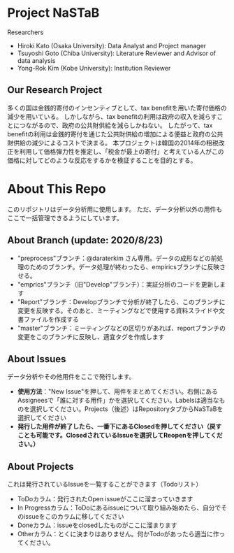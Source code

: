 # Project NaSTaB

Researchers
- Hiroki Kato (Osaka University): Data Analyst and Project manager
- Tsuyoshi Goto (Chiba University): Literature Reviewer and Advisor of data analysis 
- Yong-Rok Kim (Kobe University): Institution Reviewer

## Our Research Project

多くの国は金銭的寄付のインセンティブとして、tax benefitを用いた寄付価格の減少を用いている。
しかしながら、tax benefitの利用は政府の収入を減らすことにつながるので、政府の公共財供給を減らしかねない。
したがって、tax benefitの利用は金銭的寄付を通じた公共財供給の増加による便益と政府の公共財供給の減少によるコストで決まる。
本プロジェクトは韓国の2014年の租税改正を利用して価格弾力性を推定し、「税金が最上の寄付」と考えている人がこの価格に対してどのような反応をするかを検証することを目的とする。

# About This Repo

このリポジトリはデータ分析用に使用します。
ただ、データ分析以外の用件もここで一括管理できるようにしています。

## About Branch (update: 2020/8/23)
- "preprocess"ブランチ：@daraterkim さん専用。データの成形などの前処理のためのブランチ。データ処理が終わったら、empiricsブランチに反映させる。
- "emprics"ブランチ（旧"Develop"ブランチ）：実証分析のコードを更新します
- "Report"ブランチ：Developブランチで分析が終了したら、このブランチに変更を反映する。そのあと、ミーティングなどで使用する資料スライドや文書ファイルを作成する
- "master"ブランチ：ミーティングなどの区切りがあれば、reportブランチの変更をこのブランチに反映し、適宜タグを作成します

## About Issues
データ分析やその他用件をここで発行します。
- **使用方法**："New Issue"を押して、用件をまとめてください。右側にあるAssigneesで「誰に対する用件」かを選択してください。Labelsは適当なものを選択してください。Projects（後述）はRepositoryタブからNaSTaBを選択してください
- **発行した用件が終了したら、一番下にあるClosedを押してください（戻すことも可能です。ClosedされているIssueを選択してReopenを押してください。）**

## About Projects
これは発行されているIssueを一覧することができます（Todoリスト）
- ToDoカラム：発行されたOpen issueがここに溜まっていきます
- In Progressカラム：ToDoにあるissueについて取り組み始めたら、自分でそのissueをこのカラムに移してください
- Doneカラム：issueをclosedしたものがここに溜まります
- Otherカラム：とくに決まりはありません。何かTodoがあったら適当に作ってください。
